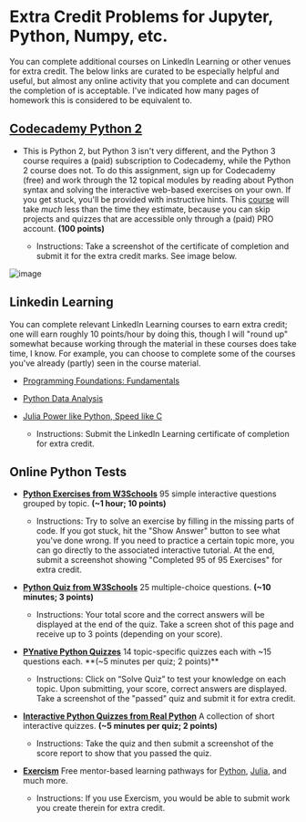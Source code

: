 # Extra Credit Problems for Jupyter, Python, Numpy, etc.

You can complete additional courses on LinkedIn Learning or other venues for extra credit. The below links are curated to be especially helpful and useful, but almost any online activity that you complete and can document the completion of is acceptable. I've indicated how many pages of homework this is considered to be equivalent to.

## [Codecademy Python 2](https://www.codecademy.com/learn/learn-python)

- This is Python 2, but Python 3 isn't very different, and the Python 3 course requires a (paid) subscription to Codecademy, while the Python 2 course does not. To do this assignment, sign up for Codecademy (free) and work through the 12 topical modules by reading about Python syntax and solving the interactive web-based exercises on your own. If you get stuck, you'll be provided with instructive hints. This [course](https://www.codecademy.com/learn/learn-python) will take *much* less than the time they estimate, because you can skip projects and quizzes that are accessible only through a (paid) PRO account. **(100 points)**

  - Instructions: Take a screenshot of the certificate of completion and submit it for the extra credit marks. See image below.

![image](../linkedFiles/codecademy.png)

## Linkedin Learning

You can complete relevant LinkedIn Learning courses to earn extra credit; one will earn roughly 10 points/hour by doing this, though I will "round up" somewhat because working through the material in these courses does take time, I know. For example, you can choose to complete some of the courses you've already (partly) seen in the course material.

- [Programming Foundations: Fundamentals](https://www.linkedin.com/learning/programming-foundations-fundamentals-3/the-fundamentals-of-programming?u=56982905)
- [Python Data Analysis](https://www.linkedin.com/learning/python-data-analysis-2/get-started-in-data-analysis-with-python?u=56982905)
- [Julia Power like Python, Speed like C](https://www.linkedin.com/learning/learning-julia/julia-power-like-python-speed-like-c)

  - Instructions: Submit the LinkedIn Learning certificate of completion for extra credit.

## Online Python Tests

- [**Python Exercises from W3Schools**](https://www.w3schools.com/python/exercise.asp) 95 simple interactive questions grouped by topic. **(~1 hour; 10 points)**

  - Instructions: Try to solve an exercise by filling in the missing parts of code. If you got stuck, hit the "Show Answer" button to see what you've done wrong. If you need to practice a certain topic more, you can go directly to the associated interactive tutorial. At the end, submit a screenshot showing "Completed 95 of 95 Exercises" for extra credit.

- [**Python Quiz from W3Schools**](https://www.w3schools.com/quiztest/quiztest.asp?qtest=PYTHON) 25 multiple-choice questions. **(~10 minutes; 3 points)**

  - Instructions: Your total score and the correct answers will be displayed at the end of the quiz. Take a screen shot of this page and receive up to 3 points (depending on your score).

- [**PYnative Python Quizzes**](https://pynative.com/python-quizzes/) 14 topic-specific quizzes each with ~15 questions each. **(~5 minutes per quiz; 2 points)**

  - Instructions: Click on “Solve Quiz” to test your knowledge on each topic. Upon submitting, your score, correct answers are displayed. Take a screenshot of the "passed" quiz and submit it for extra credit.

- [**Interactive Python Quizzes from Real Python**](https://realpython.com/quizzes/) A collection of short interactive quizzes. **(~5 minutes per quiz; 2 points)**

  - Instructions: Take the quiz and then submit a screenshot of the score report to show that you passed the quiz.

- [**Exercism**](http://exercism.io/) Free mentor-based learning pathways for [Python](https://exercism.io/tracks/python), [Julia](https://exercism.io/tracks/julia), and much more.

  - Instructions: If you use Exercism, you would be able to submit work you create therein for extra credit.

